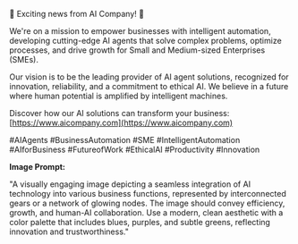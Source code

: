 🚀 Exciting news from AI Company! 🚀

We're on a mission to empower businesses with intelligent automation, developing cutting-edge AI agents that solve complex problems, optimize processes, and drive growth for Small and Medium-sized Enterprises (SMEs).

Our vision is to be the leading provider of AI agent solutions, recognized for innovation, reliability, and a commitment to ethical AI. We believe in a future where human potential is amplified by intelligent machines.

Discover how our AI solutions can transform your business: [https://www.aicompany.com](https://www.aicompany.com)

#AIAgents #BusinessAutomation #SME #IntelligentAutomation #AIforBusiness #FutureofWork #EthicalAI #Productivity #Innovation

**Image Prompt:**

"A visually engaging image depicting a seamless integration of AI technology into various business functions, represented by interconnected gears or a network of glowing nodes. The image should convey efficiency, growth, and human-AI collaboration. Use a modern, clean aesthetic with a color palette that includes blues, purples, and subtle greens, reflecting innovation and trustworthiness."